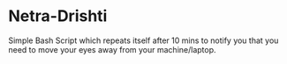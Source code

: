 Netra-Drishti
=============

Simple Bash Script which repeats itself after 10 mins to notify you that you need to move your eyes away from your machine/laptop.
